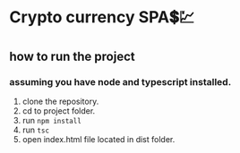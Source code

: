# Crypto currency SPA💲💹
## how to run the project 
### assuming you have node and typescript installed.
1. clone the repository.
2. cd to project folder.
3. run `npm install`
4. run `tsc`
5. open index.html file located in dist folder.